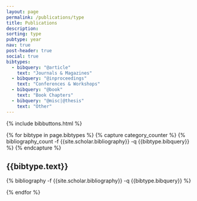 ```yaml
---
layout: page
permalink: /publications/type
title: Publications
description: 
sorting: type
pubtype: year
nav: true
post-header: true
social: true
bibtypes:
  - bibquery: "@article"
    text: "Journals & Magazines"
  - bibquery: "@inproceedings"
    text: "Conferences & Workshops"
  - bibquery: "@book"
    text: "Book Chapters"
  - bibquery: "@misc|@thesis"
    text: "Other"
---
```

{% include bibbuttons.html %}

{% for bibtype in page.bibtypes %}
  {% capture category_counter %}
  {% bibliography_count -f {{site.scholar.bibliography}} -q {{bibtype.bibquery}} %}
  {% endcapture %}

  <div style="counter-reset:bibitem {{ category_counter | plus:1 }}">
  <div class="publications">
  <h2 class="type">{{bibtype.text}}</h2>
    {% bibliography -f {{site.scholar.bibliography}} -q {{bibtype.bibquery}} %}
  </div>

{% endfor %}
